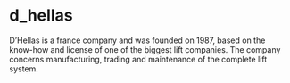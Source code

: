 # d_hellas
D’Hellas is a france company and was founded on 1987, based on the know-how and license of one of the biggest lift companies. The company concerns manufacturing, trading and maintenance of the complete lift system.
